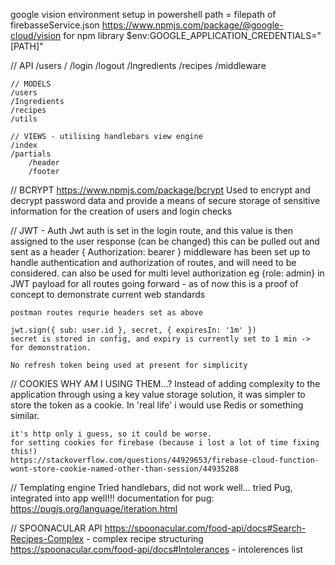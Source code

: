 
google vision environment setup in powershell
path = filepath of firebasseService.json
https://www.npmjs.com/package/@google-cloud/vision for npm library
$env:GOOGLE_APPLICATION_CREDENTIALS="[PATH]"

// API
    /users
        /
        /login
        /logout
    /Ingredients
    /recipes
    /middleware

    // MODELS
    /users
    /Ingredients
    /recipes
    /utils

    // VIEWS - utilising handlebars view engine
    /index
    /partials
        /header
        /footer


// BCRYPT
    https://www.npmjs.com/package/bcrypt
    Used to encrypt and decrypt password data and provide a means of secure storage of sensitive information for the creation of users and login checks

// JWT - Auth
    Jwt auth is set in the login route, and this value is then assigned to the user response (can be changed)
    this can be pulled out and sent as a header { Authorization: bearer <jwt token>}
    middleware has been set up to handle authentication and authorization of routes, and will need to be considered. can also be used for multi level authorization eg {role: admin} in JWT payload
    for all routes going forward - as of now this is a proof of concept to demonstrate current web standards

    postman routes requrie headers set as above

    jwt.sign({ sub: user.id }, secret, { expiresIn: '1m' })
    secret is stored in config, and expiry is currently set to 1 min -> for demonstration.

    No refresh token being used at present for simplicity

// COOKIES
    WHY AM I USING THEM...? Instead of adding complexity to the application through using a key value storage solution, it was simpler to store the token as a cookie. In 'real life' i would use Redis or something similar.

    it's http only i guess, so it could be worse.
    for setting cookies for firebase (because i lost a lot of time fixing this!)
    https://stackoverflow.com/questions/44929653/firebase-cloud-function-wont-store-cookie-named-other-than-session/44935288

// Templating engine
    Tried handlebars, did not work well... 
    tried Pug, integrated into app well!!!
    documentation for pug: https://pugjs.org/language/iteration.html

// SPOONACULAR API
    https://spoonacular.com/food-api/docs#Search-Recipes-Complex - complex recipe structuring
    https://spoonacular.com/food-api/docs#Intolerances - intolerences list